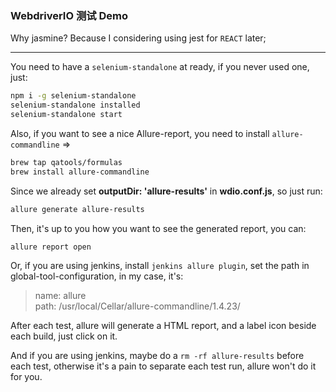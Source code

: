 ### WebdriverIO 测试 Demo

  Why jasmine? Because I considering using jest for `REACT` later;

----

You need to have a `selenium-standalone` at ready, if you never used one, just:

```bash
npm i -g selenium-standalone  
selenium-standalone installed   
selenium-standalone start
```

Also, if you want to see a nice Allure-report, you need to install `allure-commandline` =>

```bash
brew tap qatools/formulas  
brew install allure-commandline
```

Since we already set **outputDir: 'allure-results'** in **wdio.conf.js**, so just run:

```bash
allure generate allure-results
```

Then, it's up to you how you want to see the generated report, you can:

    allure report open

Or, if you are using jenkins, install `jenkins allure plugin`, set the path in global-tool-configuration, in my case, it's:

>name: allure  
>path: /usr/local/Cellar/allure-commandline/1.4.23/

After each test, allure will generate a HTML report, and a label icon beside each build, just click on it.

And if you are using jenkins, maybe do a `rm -rf allure-results` before each test, otherwise it's a pain to separate each test run, allure won't do it for you.
